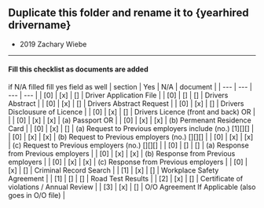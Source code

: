 ## Duplicate this folder and rename it to {yearhired drivername} 

* 2019 Zachary Wiebe

***

#### Fill this checklist as documents are added
if N/A filled fill yes field as well
| section | Yes | N/A | document |
| --- | --- | --- | --- |
| [0] | [x] | [] | Driver Application File |
| [0] | [] | [] | Drivers Abstract |
| [0] | [x] | [] | Drivers Abstract Request |
| [0] | [x] | [] | Drivers Disclousure of Licence |
| [0] | [x] | [] | Drivers Licence (front and back) OR | |
| [0] | [x] | [x] | (a) Passport OR |
| [0] | [x] | [x] | (b) Permenant Residence Card |
| [0] | [x] | [] | (a) Request to Previous employers include (no.) [1][][] |
| [0] | [x] | [x] | (b) Request to Previous employers (no.) [][][] |
| [0] | [x] | [x] | (c) Request to Previous employers (no.) [][][] |
| [0] | [] | [] | (a) Response from Previous employers |
| [0] | [x] | [x] | (b) Response from Previous employers |
| [0] | [x] | [x] | (c) Response from Previous employers |
| [0] | [x] | [] | Criminal Record Search |
| [1] | [x] | [] | Workplace Safety Agreement |
| [1] | [] | [] | Road Test Results |
| [2] | [x] | [] | Certificate of violations / Annual Review |
| [3] | [x] | [] | O/O Agreement If Applicable (also goes in O/O file) |
